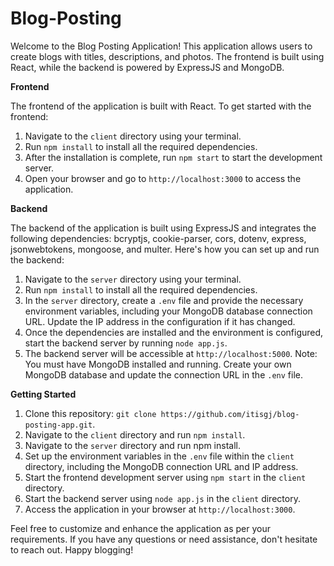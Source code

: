 # Blog-Posting

Welcome to the Blog Posting Application! This application allows users to create blogs with titles, descriptions, and photos. The frontend is built using React, while the backend is powered by ExpressJS and MongoDB.

**Frontend**

The frontend of the application is built with React. To get started with the frontend:

1. Navigate to the `client` directory using your terminal.
2. Run `npm install` to install all the required dependencies.
3. After the installation is complete, run `npm start` to start the development server.
4. Open your browser and go to `http://localhost:3000` to access the application.

**Backend**

The backend of the application is built using ExpressJS and integrates the following dependencies: bcryptjs, cookie-parser, cors, dotenv, express, jsonwebtokens, mongoose, and multer. Here's how you can set up and run the backend:

1. Navigate to the `server` directory using your terminal.
2. Run `npm install` to install all the required dependencies.
3. In the `server` directory, create a `.env` file and provide the necessary environment variables, including your MongoDB database connection URL. Update the IP address in the configuration if it has changed.
4. Once the dependencies are installed and the environment is configured, start the backend server by running `node app.js`.
5. The backend server will be accessible at `http://localhost:5000`.
Note: You must have MongoDB installed and running. Create your own MongoDB database and update the connection URL in the `.env` file.

**Getting Started**

1. Clone this repository: `git clone https://github.com/itisgj/blog-posting-app.git`.
2. Navigate to the `client` directory and run `npm install`.
3. Navigate to the `server` directory and run npm install.
4. Set up the environment variables in the `.env` file within the `client` directory, including the MongoDB connection URL and IP address.
5. Start the frontend development server using `npm start` in the `client` directory.
6. Start the backend server using `node app.js` in the `client` directory.
7. Access the application in your browser at `http://localhost:3000`.

Feel free to customize and enhance the application as per your requirements. If you have any questions or need assistance, don't hesitate to reach out. Happy blogging!
